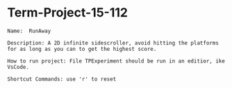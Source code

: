 # Term-Project-15-112

    Name:  RunAway
    
    Description: A 2D infinite sidescroller, avoid hitting the platforms for as long as you can to get the highest score. 
    
    How to run project: File TPExperiment should be run in an editior, ike VsCode.
    
    Shortcut Commands: use 'r' to reset

